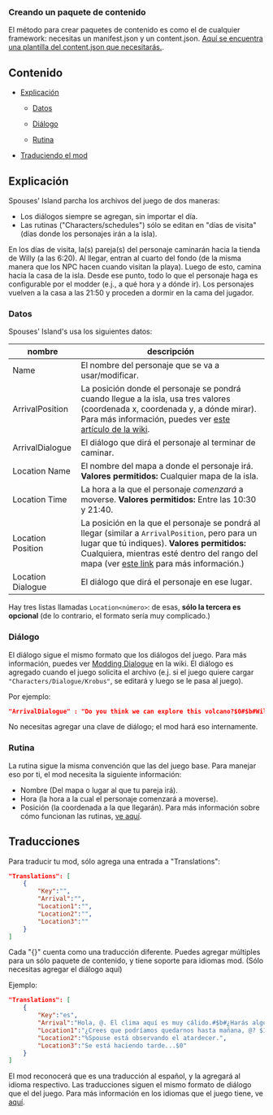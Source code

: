 ### Creando un paquete de contenido
El método para crear paquetes de contenido es como el de cualquier framework: necesitas un manifest.json y un content.json.
[Aquí se encuentra una plantilla del content.json que necesitarás.](https://github.com/misty-spring/SpousesIsland/blob/main/docs/content_template.json).

## Contenido

* [Explicación](#explicacion)

  * [Datos](#datos)

  * [Diálogo](#dialogo)

  * [Rutina](#rutina)

* [Traduciendo el mod](#traducciones)

## Explicación
Spouses' Island parcha los archivos del juego de dos maneras:
- Los diálogos siempre se agregan, sin importar el día.
- Las rutinas ("Characters/schedules") sólo se editan en "días de visita" (días donde los personajes irán a la isla).

En los días de visita, la(s) pareja(s) del personaje caminarán hacia la tienda de Willy (a las 6:20). Al llegar, entran al cuarto del fondo (de la misma manera que los NPC hacen cuando visitan la playa). Luego de esto, camina hacia la casa de la isla.
Desde ese punto, todo lo que el personaje haga es configurable por el modder (e.j., a qué hora y a dónde ir). Los personajes vuelven a la casa a las 21:50 y proceden a dormir en la cama del jugador.

### Datos
Spouses' Island's usa los siguientes datos:

nombre | descripción
-----|------------
Name | El nombre del personaje que se va a usar/modificar.
ArrivalPosition | La posición donde el personaje se pondrá cuando llegue a la isla, usa tres valores (coordenada x, coordenada y, a dónde mirar). Para más información, puedes ver [este artículo de la wiki](https://stardewvalleywiki.com/Modding:Schedule_data#Schedule_points).
ArrivalDialogue | El diálogo que dirá el personaje al terminar de caminar.
Location Name | El nombre del mapa a donde el personaje irá. __Valores permitidos:__ Cualquier mapa de la isla.
Location Time | La hora a la que el personaje _comenzará_ a moverse. __Valores permitidos:__ Entre las 10:30 y 21:40.
Location Position | La posición en la que el personaje se pondrá al llegar (similar a `ArrivalPosition`, pero para un lugar que tú indiques). __Valores permitidos:__ Cualquiera, mientras esté dentro del rango del mapa (ver [este link](https://stardewvalleywiki.com/Modding:Maps#Tile_coordinates) para más información.)
Location Dialogue | El diálogo que dirá el personaje en ese lugar.

Hay tres listas llamadas `Location<número>`: de esas, **sólo la tercera es opcional** (de lo contrario, el formato sería muy complicado.)

### Diálogo
El diálogo sigue el mismo formato que los diálogos del juego. Para más información, puedes ver [Modding Dialogue](https://stardewvalleywiki.com/Modding:Dialogue#Format) en la wiki.
El diálogo es agregado cuando el juego solicita el archivo (e.j. si el juego quiere cargar `"Characters/Dialogue/Krobus"`, se editará y luego se le pasa al juego).

Por ejemplo:
```json
"ArrivalDialogue" : "Do you think we can explore this volcano?$0#$b#Willy said we shouldn't get close..$2#$b#But I still brought my sword.$1",
```
No necesitas agregar una clave de diálogo; el mod hará eso internamente.

### Rutina
La rutina sigue la misma convención que las del juego base.
Para manejar eso por ti, el mod necesita la siguiente información: 
- Nombre (Del mapa o lugar al que tu pareja irá).
- Hora (la hora a la cual el personaje comenzará a moverse).
- Posición (la coordenada a la que llegarán).
Para más información sobre cómo funcionan las rutinas, [ve aquí](https://stardewvalleywiki.com/Modding:Schedule_data#Schedule_points).

## Traducciones
Para traducir tu mod, sólo agrega una entrada a "Translations":
```json
"Translations": [
    {
        "Key":"",
        "Arrival":"",
        "Location1":"",
        "Location2":"",
        "Location3":""
    }
]
```
Cada "{}" cuenta como una traducción diferente. Puedes agregar múltiples para un sólo paquete de contenido, y tiene soporte para idiomas mod. (Sólo necesitas agregar el diálogo aquí)

Ejemplo:
```json
"Translations": [
    {
        "Key":"es",
        "Arrival":"Hola, @. El clima aquí es muy cálido.#$b#¿Harás algo más tarde?",
        "Location1":"¿Crees que podríamos quedarnos hasta mañana, @? $1",
        "Location2":"%Spouse está observando el atardecer.",
        "Location3":"Se está haciendo tarde...$0"
    }
]
```
El mod reconocerá que es una traducción al español, y la agregará al idioma respectivo.
Las traducciones siguen el mismo formato de diálogo que el del juego.
Para más información en los idiomas que el juego tiene, ve [aquí](https://github.com/misty-spring/SpousesIsland/blob/main/docs/languagecodes-es.md).
